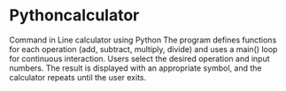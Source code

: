 # Pythoncalculator
Command in Line calculator using Python
The program defines functions for each operation (add, subtract, multiply, divide) and uses a main() loop for continuous interaction. Users select the desired operation and input numbers. The result is displayed with an appropriate symbol, and the calculator repeats until the user exits.

